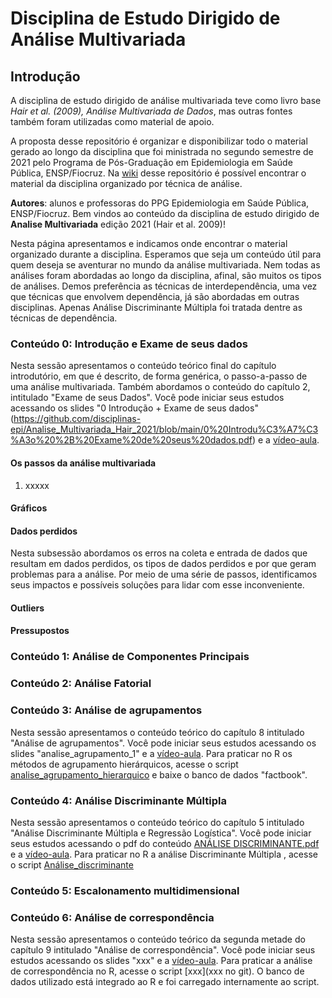 # Disciplina de Estudo Dirigido de Análise Multivariada 

## Introdução

A disciplina de estudo dirigido de análise multivariada teve como livro base *Hair et al. (2009), Análise Multivariada de Dados*, mas outras fontes também foram utilizadas como material de apoio.   

A proposta desse repositório é organizar e disponibilizar todo o material gerado ao longo da disciplina que foi ministrada no segundo semestre de 2021 pelo Programa de Pós-Graduação em Epidemiologia em Saúde Pública, ENSP/Fiocruz. Na [wiki](https://github.com/disciplinas-epi/Analise_Multivariada_Hair_2021/wiki) desse repositório é possível encontrar o material da disciplina organizado por técnica de análise.  

**Autores**: alunos e professoras do PPG Epidemiologia em Saúde Pública, ENSP/Fiocruz. 
Bem vindos ao conteúdo da disciplina de estudo dirigido de **Analise Multivariada** edição 2021 (Hair et al. 2009)!  

Nesta página apresentamos e indicamos onde encontrar o material organizado durante a disciplina. Esperamos que seja um conteúdo útil para quem deseja se aventurar no mundo da análise multivariada. Nem todas as análises foram abordadas ao longo da disciplina, afinal, são muitos os tipos de análises. Demos preferência as técnicas de interdependência, uma vez que técnicas que envolvem dependência, já são abordadas em outras disciplinas. Apenas Análise Discriminante Múltipla foi tratada dentre as técnicas de dependência.  



### Conteúdo 0: Introdução e Exame de seus dados

Nesta sessão apresentamos o conteúdo teórico final do capítulo introdutório, em que é descrito, de forma genérica, o passo-a-passo de uma análise multivariada. Também abordamos o conteúdo do capítulo 2,  intitulado "Exame de seus Dados". Você pode iniciar seus estudos acessando os slides "0 Introdução + Exame de seus dados" (https://github.com/disciplinas-epi/Analise_Multivariada_Hair_2021/blob/main/0%20Introdu%C3%A7%C3%A3o%20%2B%20Exame%20de%20seus%20dados.pdf) e a [vídeo-aula](???).

#### Os passos da análise multivariada

1. xxxxx

#### Gráficos

#### Dados perdidos
Nesta subsessão abordamos os erros na coleta e entrada de dados que resultam em dados perdidos, os tipos de dados perdidos e por que geram problemas para a análise. Por meio de uma série de passos, identificamos seus impactos e possíveis soluções para lidar com esse inconveniente.

#### Outliers

#### Pressupostos



### Conteúdo 1: Análise de Componentes Principais



### Conteúdo 2: Análise Fatorial   



### Conteúdo 3: Análise de agrupamentos

Nesta sessão apresentamos o conteúdo teórico do capítulo 8 intitulado "Análise de agrupamentos". Você pode iniciar seus estudos acessando os slides "analise_agrupamento_1" e a [vídeo-aula](https://youtu.be/tFoW5vs4mOM). Para praticar no R os métodos de agrupamento hierárquicos, acesse o script [analise_agrupamento_hierarquico](https://github.com/disciplinas-epi/Analise_Multivariada_Hair_2021/blob/main/analise_agrupamento_hierarquico.R) e baixe o banco de dados "factbook". 



### Conteúdo 4: Análise Discriminante Múltipla

Nesta sessão apresentamos o conteúdo teórico do capítulo 5 intitulado "Análise Discriminante Múltipla e Regressão Logística". Você pode iniciar seus estudos acessando o pdf do conteúdo [ANÁLISE DISCRIMINANTE.pdf](https://github.com/disciplinas-epi/Analise_Multivariada_Hair_2021/blob/main/AN%C3%81LISE%20DE%20DISCRIMINANTE.pdf) e a [vídeo-aula](xxxxx). Para praticar no R a análise Discriminante Múltipla , acesse o script [Análise_discriminante](https://github.com/disciplinas-epi/Analise_Multivariada_Hair_2021/blob/fb8d92d5c02827ac34545ef16dd266249cc65181/An%C3%A1lise_discriminante.Rmd) 


### Conteúdo 5: Escalonamento multidimensional



### Conteúdo 6: Análise de correspondência

Nesta sessão apresentamos o conteúdo teórico da segunda metade do capítulo 9 intitulado "Análise de correspondência". Você pode iniciar seus estudos acessando os slides "xxx" e a [vídeo-aula](https://www.youtube.com/watch?v=3aj2Tsc2Rns). Para praticar a análise de correspondência no R, acesse o script [xxx](xxx no git). O banco de dados utilizado está integrado ao R e foi carregado internamente ao script. 




